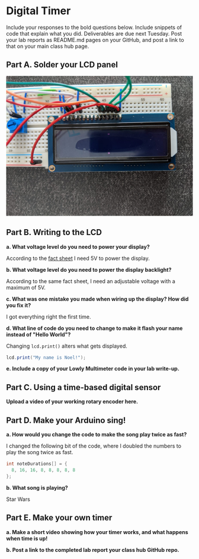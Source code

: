 # Digital Timer
 
Include your responses to the bold questions below. Include snippets of code that explain what you did. Deliverables are due next Tuesday. Post your lab reports as README.md pages on your GitHub, and post a link to that on your main class hub page.

## Part A. Solder your LCD panel

![Soldered LCD](https://github.com/noelkonagai/interactive-devices/blob/master/Lab%202/lab2_soldering.jpeg "Soldered LCD")

## Part B. Writing to the LCD
 
**a. What voltage level do you need to power your display?**

According to the [fact sheet](https://cdn-shop.adafruit.com/product-files/181/p181.pdf) I need 5V to power the display.

**b. What voltage level do you need to power the display backlight?**

According to the same fact sheet, I need an adjustable voltage with a maximum of 5V.
   
**c. What was one mistake you made when wiring up the display? How did you fix it?**

I got everything right the first time.

**d. What line of code do you need to change to make it flash your name instead of "Hello World"?**

Changing `lcd.print()` alters what gets displayed.
```java
lcd.print("My name is Noel!");
```
 
**e. Include a copy of your Lowly Multimeter code in your lab write-up.**


## Part C. Using a time-based digital sensor

**Upload a video of your working rotary encoder here.**


## Part D. Make your Arduino sing!

**a. How would you change the code to make the song play twice as fast?**

I changed the following bit of the code, where I doubled the numbers to play the song twice as fast.

```java
int noteDurations[] = {
  8, 16, 16, 8, 8, 8, 8, 8
};
```
 
**b. What song is playing?**

Star Wars

## Part E. Make your own timer

**a. Make a short video showing how your timer works, and what happens when time is up!**

**b. Post a link to the completed lab report your class hub GitHub repo.**
